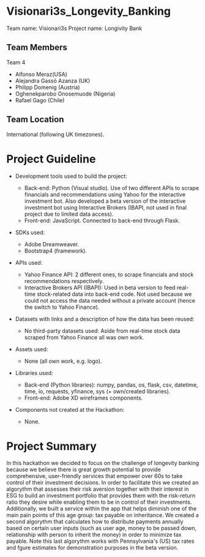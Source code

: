 # Visionari3s_Longevity_Banking

Team name:      Visionari3s
Project name:   Longivity Bank

## Team Members
Team 4
*   Alfonso Meraz(USA)
*    Alejandra Gassó Azanza (UK)
*    Philipp Domenig (Austria)
*    Oghenekparobo Onosemuode (Nigeria)
*    Rafael Gago (Chile)

## Team Location
International (following UK timezones).

# Project Guideline
* Development tools used to build the project:
  * Back-end: Python (Visual studio). Use of two different APIs to scrape financials and recommendations using Yahoo for the interactive investment bot.
            Also developed a beta version of the interactive investment bot using Interactive Brokers (IBAPI, not used in final project due to limited data access).
  * Front-end: JavaScript. Connected to back-end through Flask.

* SDKs used:
  * Adobe Dreamweaver.
  * Bootstrap4 (framework).

* APIs used:
  * Yahoo Finance API: 2 different ones, to scrape financials and stock recommendations respectively.
  * Interactive Brokers API (IBAPI): Used in beta version to feed real-time stock-related data into back-end code. Not used because we could not access the data needed without a private account (hence the switch to Yahoo Finance).

* Datasets with links and a description of how the data has been reused:
  * No third-party datasets used: Aside from real-time stock data scraped from Yahoo Finance all was own work.

* Assets used:
  * None (all own work, e.g. logo).

* Libraries used:
  * Back-end (Python libraries): numpy, pandas, os, flask, csv, datetime, time, io, requests, yfinance, sys (+ own/created libraries).
  * Front-end: Adobe XD wireframes components.
  
* Components not created at the Hackathon:
  * None.

# Project Summary
  In this hackathon we decided to focus on the challenge of longevity banking because we believe there is great growth potential to provide comprehensive, user-friendly services that empower over 60s to take control of their investment decisions. In order to facilitate this we created an algorythm that assesses their risk aversion together with their interest in ESG to build an investment portfolio that provides them with the risk-return ratio they desire while enabling them to be in control of their investments. Additionally, we built a service within the app that helps diminish one of the main pain points of this age group: tax payable on inheritance. We created a second algorythm that calculates how to distribute payments annually based on certain user inputs (such as user age, money to be passed down, relationship with person to inherit the money) in order to minimize tax payable. Note this last algorythm works with Pennsylvania's (US) tax rates and fgure estimates for demonstration purposes in the beta version.

